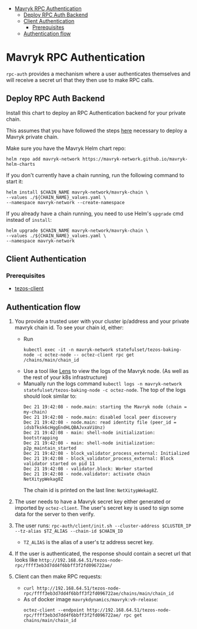 - [Mavryk RPC Authentication](#mavryk-rpc-authentication)
  - [Deploy RPC Auth Backend](#deploy-rpc-auth-backend)
  - [Client Authentication](#client-authentication)
    - [Prerequisites](#prerequisites)
  - [Authentication flow](#authentication-flow)

# Mavryk RPC Authentication

`rpc-auth` provides a mechanism where a user authenticates themselves and will receive a secret url that they then use to make RPC calls.

## Deploy RPC Auth Backend

Install this chart to deploy an RPC Authentication backend for your private chain.

This assumes that you have followed the steps [here](../README.md) necessary to deploy a Mavryk private chain.

Make sure you have the Mavryk Helm chart repo:

```shell
helm repo add mavryk-network https://mavryk-network.github.io/mavryk-helm-charts
```

If you don't currently have a chain running, run the following command to start it:

```shell
helm install $CHAIN_NAME mavryk-network/mavryk-chain \
--values ./${CHAIN_NAME}_values.yaml \
--namespace mavryk-network --create-namespace
```

If you already have a chain running, you need to use Helm's `upgrade` cmd instead of `install`:

```shell
helm upgrade $CHAIN_NAME mavryk-network/mavryk-chain \
--values ./${CHAIN_NAME}_values.yaml \
--namespace mavryk-network
```

## Client Authentication

### Prerequisites

- [tezos-client](https://assets.tqtezos.com/docs/setup/1-tezos-client/)

## Authentication flow

1. You provide a trusted user with your cluster ip/address and your private mavryk chain id.
   To see your chain id, either:

   - Run
     ```shell
     kubectl exec -it -n mavryk-network statefulset/tezos-baking-node -c octez-node -- octez-client rpc get /chains/main/chain_id
     ```
   - Use a tool like [Lens](https://k8slens.dev/) to view the logs of the Mavryk node. (As well as the rest of your k8s infrastructure)
   - Manually run the logs command `kubectl logs -n mavryk-network statefulset/tezos-baking-node -c octez-node`. The top of the logs should look similar to:
     ```
     Dec 21 19:42:08 - node.main: starting the Mavryk node (chain = my-chain)
     Dec 21 19:42:08 - node.main: disabled local peer discovery
     Dec 21 19:42:08 - node.main: read identity file (peer_id = idsbTksk6cHggEndHLQBAJvxaViUnz)
     Dec 21 19:42:08 - main: shell-node initialization: bootstrapping
     Dec 21 19:42:08 - main: shell-node initialization: p2p_maintain_started
     Dec 21 19:42:08 - block_validator_process_external: Initialized
     Dec 21 19:42:08 - block_validator_process_external: Block validator started on pid 11
     Dec 21 19:42:08 - validator.block: Worker started
     Dec 21 19:42:08 - node.validator: activate chain NetXitypWekag8Z
     ```
     The chain id is printed on the last line: `NetXitypWekag8Z`.

2. The user needs to have a Mavryk secret key either generated or imported by `octez-client`. The user's secret key is used to sign some data for the server to then verify.

3. The user runs: `rpc-auth/client/init.sh --cluster-address $CLUSTER_IP --tz-alias $TZ_ALIAS --chain-id $CHAIN_ID`

   - `TZ_ALIAS` is the alias of a user's tz address secret key.

4. If the user is authenticated, the response should contain a secret url that looks like `http://192.168.64.51/tezos-node-rpc/ffff3eb3d7dd4f6bbff3f2fd096722ae/`

5. Client can then make RPC requests:
   - `curl http://192.168.64.51/tezos-node-rpc/ffff3eb3d7dd4f6bbff3f2fd096722ae/chains/main/chain_id`
   - As of docker image `mavrykdynamics/mavryk:v9-release`:
     ```shell
     octez-client --endpoint http://192.168.64.51/tezos-node-rpc/ffff3eb3d7dd4f6bbff3f2fd096722ae/ rpc get chains/main/chain_id
     ```
